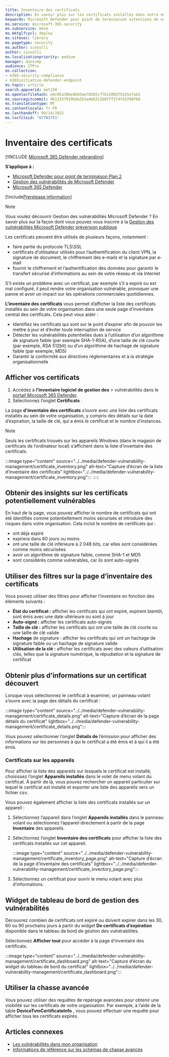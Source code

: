 ```yaml
---
title: Inventaire des certificats
description: En savoir plus sur les certificats installés dans votre environnement
keywords: Microsoft Defender pour point de terminaison extensions de navigateur, mdvm, gestion des vulnérabilités
ms.service: microsoft-365-security
ms.subservice: mdvm
ms.mktglfcycl: deploy
ms.sitesec: library
ms.pagetype: security
ms.author: siosulli
author: siosulli
ms.localizationpriority: medium
manager: dansimp
audience: ITPro
ms.collection:
- m365-security-compliance
- m365initiative-defender-endpoint
ms.topic: article
search.appverid: met150
ms.openlocfilehash: e0c05a38be4b93ee782b5c77b1500375415e7ab2
ms.sourcegitcommit: 9b133379196da2b3a4bb311b07ff274f43780f68
ms.translationtype: MT
ms.contentlocale: fr-FR
ms.lasthandoff: 09/14/2022
ms.locfileid: "67703751"
---
```

# <a name="certificate-inventory"></a>Inventaire des certificats

[!INCLUDE [Microsoft 365 Defender rebranding](../../includes/microsoft-defender.md)]

**S’applique à :**

- [Microsoft Defender pour point de terminaison Plan 2](https://go.microsoft.com/fwlink/?linkid=2154037)
- [Gestion des vulnérabilités de Microsoft Defender](index.yml)
- [Microsoft 365 Defender](https://go.microsoft.com/fwlink/?linkid=2118804)

[!include[Prerelease information](../../includes/prerelease.md)]

>[!Note]
> Vous voulez découvrir Gestion des vulnérabilités Microsoft Defender ? En savoir plus sur la façon dont vous pouvez vous inscrire à la [Gestion des vulnérabilités Microsoft Defender préversion publique](../defender-vulnerability-management/get-defender-vulnerability-management.md).

Les certificats peuvent être utilisés de plusieurs façons, notamment :

- faire partie du protocole TLS\SSL
- certificats d’utilisateur utilisés pour l’authentification du client VPN, la signature de document, le chiffrement des e-mails et la signature par e-mail
- fournir le chiffrement et l’authentification des données pour garantir le transfert sécurisé d’informations au sein de votre réseau et via Internet

S’il existe un problème avec un certificat, par exemple s’il a expiré ou est mal configuré, il peut rendre votre organisation vulnérable, provoquer une panne et avoir un impact sur les opérations commerciales quotidiennes.

**L’inventaire des certificats** vous permet d’afficher la liste des certificats installés au sein de votre organisation dans une seule page d’inventaire central des certificats. Cela peut vous aider :

- Identifiez les certificats qui sont sur le point d’expirer afin de pouvoir les mettre à jour et d’éviter toute interruption de service
- Détecter les vulnérabilités potentielles dues à l’utilisation d’un algorithme de signature faible (par exemple SHA-1-RSA), d’une taille de clé courte (par exemple, RSA 512bit) ou d’un algorithme de hachage de signature faible (par exemple, MD5)
- Garantir la conformité aux directives réglementaires et à la stratégie organisationnelle

## <a name="view-your-certificates"></a>Afficher vos certificats

1. Accédez à **l’inventaire logiciel** **de gestion des** >  vulnérabilités dans le [portail Microsoft 365 Defender](https://security.microsoft.com).
2. Sélectionnez l’onglet **Certificats** .

La page **d’inventaire des certificats** s’ouvre avec une liste des certificats installés au sein de votre organisation, y compris des détails sur la date d’expiration, la taille de clé, qui a émis le certificat et le nombre d’instances.

>[!Note]
>Seuls les certificats trouvés sur les appareils Windows (dans le magasin de certificats de l’ordinateur local) s’affichent dans la liste d’inventaire des certificats.

   :::image type="content" source="../../media/defender-vulnerability-management/certificate_inventory.png" alt-text="Capture d’écran de la liste d’inventaire des certificats" lightbox="../../media/defender-vulnerability-management/certificate_inventory.png"::: :::::

## <a name="gain-insights-into-potentially-vulnerable-certificates"></a>Obtenir des insights sur les certificats potentiellement vulnérables

En haut de la page, vous pouvez afficher le nombre de certificats qui ont été identifiés comme potentiellement moins sécurisés et introduire des risques dans votre organisation. Cela inclut le nombre de certificats qui :

- ont déjà expiré
- expirera dans 60 jours ou moins
- ont une taille de clé inférieure à 2 048 bits, car elles sont considérées comme moins sécurisées
- avoir un algorithme de signature faible, comme SHA-1 et MD5
- sont considérés comme vulnérables, car ils sont auto-signés

## <a name="use-filters-on-the-certificate-inventory-page"></a>Utiliser des filtres sur la page d’inventaire des certificats

Vous pouvez utiliser des filtres pour afficher l’inventaire en fonction des éléments suivants :

- **État du certificat :** afficher les certificats qui ont expiré, expirent bientôt, sont émis avec une date ultérieure ou sont à jour
- **Auto-signé :** afficher les certificats auto-signés
- **Taille de clé :** afficher les certificats qui ont une taille de clé courte ou une taille de clé valide
- **Hachage** de signature : afficher les certificats qui ont un hachage de signature faible ou un hachage de signature valide
- **Utilisation de la clé :** afficher les certificats avec des valeurs d’utilisation clés, telles que la signature numérique, la répudiation et la signature de certificat

## <a name="get-more-information-on-a-discovered-certificate"></a>Obtenir plus d’informations sur un certificat découvert

Lorsque vous sélectionnez le certificat à examiner, un panneau volant s’ouvre avec la page des détails du certificat :

   :::image type="content" source="../../media/defender-vulnerability-management/certificate_details.png" alt-text="Capture d’écran de la page détails du certificat" lightbox="../../media/defender-vulnerability-management/certificate_details.png":::

Vous pouvez sélectionner l’onglet **Détails de** l’émission pour afficher des informations sur les personnes à qui le certificat a été émis et à qui il a été émis.

### <a name="certificates-on-devices"></a>Certificats sur les appareils

Pour afficher la liste des appareils sur lesquels le certificat est installé, choisissez l’onglet **Appareils installés** dans le volet de menu volant du certificat. À partir de là, vous pouvez rechercher un appareil particulier sur lequel le certificat est installé et exporter une liste des appareils vers un fichier csv.

Vous pouvez également afficher la liste des certificats installés sur un appareil :

1. Sélectionnez l’appareil dans l’onglet **Appareils installés** dans le panneau volant ou sélectionnez l’appareil directement à partir de la page **Inventaire** des appareils.
2. Sélectionnez l’onglet **Inventaire des certificats** pour afficher la liste des certificats installés sur cet appareil.

   :::image type="content" source="../../media/defender-vulnerability-management/certificate_inventory_page.png" alt-text="Capture d’écran de la page d’inventaire des certificats" lightbox="../../media/defender-vulnerability-management/certificate_inventory_page.png":::

3. Sélectionnez un certificat pour ouvrir le menu volant avec plus d’informations.

## <a name="vulnerability-management-dashboard-widget"></a>Widget de tableau de bord de gestion des vulnérabilités

Découvrez combien de certificats ont expiré ou doivent expirer dans les 30, 60 ou 90 prochains jours à partir du widget **De certificats d’expiration** disponible dans le tableau de bord de gestion des vulnérabilités.

Sélectionnez **Afficher tout** pour accéder à la page d’inventaire des certificats.

:::image type="content" source="../../media/defender-vulnerability-management/certificate_dashboard.png" alt-text="Capture d’écran du widget du tableau de bord du certificat" lightbox="../../media/defender-vulnerability-management/certificate_dashboard.png":::

## <a name="use-advanced-hunting"></a>Utiliser la chasse avancée

Vous pouvez utiliser des requêtes de repérage avancées pour obtenir une visibilité sur les certificats de votre organisation. Par exemple, à l’aide de la table **DeviceTvmCertificateInfo** , vous pouvez effectuer une requête pour afficher tous les certificats expirés.

## <a name="related-articles"></a>Articles connexes

- [Les vulnérabilités dans mon organisation](tvm-weaknesses.md)
- [Informations de référence sur les schémas de chasse avancés](../defender-endpoint/advanced-hunting-schema-reference.md)
